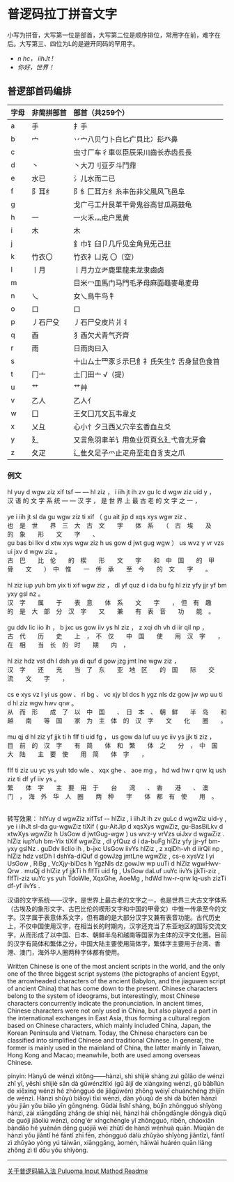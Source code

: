 # 普逻码拉丁拼音文字

小写为拼音，大写第一位是部首，大写第二位是顺序排位，常用字在前，难字在后。大写第三、四位为L的是避开同码的罕用字。  



* *n hc， iihJt !*  
* *你好，世界！* 



## 普逻部首码编排 

|字母 |非简拼部首|部首（共259个） |
| :-------------|:------------- |:------------- |
|a  |  手         |扌手  |
|b  |  宀         |丷宀八贝勹卜白匕疒貝比冫髟癶鼻  |
|c  |             |虫寸厂车彳車巛臣辰采川齒长赤齿镸長  |
|d  | 丶          |丶大刀刂豆歹斗鬥鼎  |
|e  | 水已        |氵儿水而二已  |
|f  | 阝耳纟      |阝糹匚耳方纟糸丰缶非父風风飞邑阜  |
|g  |             |戈广弓工廾艮革干骨鬼谷高甘瓜鬲鼓龟  |
|h  | 一          |一火禾灬虍户黑黄  |
|i  | 木          |木  |
|j  |             |釒巾钅臼卩几斤见金角見旡己韭|
|k  | 竹衣〇      |竹衣衤凵克 〇（空）|
|l  | 丨月        |丨月力立耂鹿里龍耒龙隶鹵卤|
|m  |             |目米冖皿馬门马門毛矛母麻面黽麥黾麦毋|
|n  |  乀         |女乀鳥牛鸟牜|
|o  | 口          |口|
|p  | 丿石尸殳    |丿石尸殳皮片爿丬|
|q  | 酉          |犭酉欠犬青气齐齊|
|r  | 雨          |日雨肉曰入|
|s  |             |十山厶士罒豕彡示巳飠礻氏矢生饣舌身鼠色食首|
|t  | 冂亠        |土冂田亠 √（提）|
|u  |艹           |艹艸|
|v  |乙人         |乙人亻|
|w  |囗           |王攵囗兀文瓦韦韋攴|
|x  |乂彑         |心小忄夕彐西乂穴辛玄香血彑爻|
|y  |廴           |又言魚羽聿羊讠用鱼业页頁幺廴弋音尢牙龠|
|z  |夂疋         |辶隹夂足子爫止疋舟至走自豸支之爪|


### 例文

hl yuy d  wgw ziz xif tsf — — hl ziz ， i  iih jt ih zv gu lc d  wgw ziz uid y  ，<br/>
汉 语   的 文   字  系  统   — — 汉 字  ， 是 世  界 上 最 古 老 的 文  字  之  一 ， <br/>
<br/>
ye i  iih jt sl da gu wgw ziz ti xif （ gu ait jip d  xqs xys wgw ziz 、 <br/>
也　是　世　　界　三　大　古　文　　字　　体　系　　（　古　埃　　及　　的　象　　形　　文　　字　　、
<br/>
gu bas bi lkv d  xtw xys wgw ziz h  us gow d  jwt gug wgw ） us wvz y  vr vzs ui jxv d  wgw ziz 。<br/>
古　巴　　比　伦　　的　楔　　形　　文　　字　　和　中　国　　的　甲　　骨　　文　　）　中　惟　　一　传　承　　至　今　　的　文　　字　　。　<br/>
<br/>
hl ziz iup yuh bm yix ti xif wgw ziz ， dl yf quz d  i  da bu fg hl ziz yfy jjr yf bm yxy gsl nz 。<br/> 
汉　字　　属　　于　　表　意　　体　系　　文　　字　　，　但　有　趣　　的　是　大　部　分　汉　字　　又　　兼　　有　表　音　　功　　能　。　<br/>
<br/>
gu ddv lic iio ih ， b  jxc us gow iiv ys hl ziz ， z  xqi dh vh d  iir qil np ， <br/>
古　代　　历　　史　　上　，　不　仅　　中　国　　使　　用　汉　字　　，　在　相　　当　长　的　时　　期　　内　，<br/>
<br/>
hl ziz hdz vst dh l  dsh ya di quf d  gow jzg jmt lne wgw ziz ， <br/>
汉　字　　还　　充　　当　了　东　　亚　地　区　　的　国　　际　　交　　流　　文　　字　　，　<br/>
 <br/>
cs e  xys vz l  yi us gow 、 ri bg 、 vc xjy bl dcs h  ygz nls dz gow jw wp uu ti d  hl ziz wgw hwv qrw 。<br/>
从　而　形　　成　了　以　中　国　　、　日　本　、　朝　鲜　　半　岛　　和　越　　南　　等　国　　家　为　主　体　的　汉　字　　文　　化　　圈　　。<br/>
<br/>
mu qj d  hl ziz yf jjk ti h  flf ti uid fg ， us gow da luf uu yc iiv ys jjk ti ziz ， <br/>
目　前　的　汉　字　　有　简　　体　和　繁　　体　之　　分　，　中　国　　大　陆　　主　要　使　　用　简　　体　字　　，<br/>
<br/>
flf ti ziz uu yc ys yuh tdo wle 、 xqx ghe 、 aoe mg ， hd wd hw r  qrw lq ush ziz ti df yf iiv ys 。 <br/>
繁　　体　字　　主　要　用　于　　台　　湾　　、　香　　港　　、　澳　　门　，　海　外　华　人　圈　　两　种　　字　　体　都　有　使　　用　。　<br/>
<br/>

转写效果：
hlYuy d wgwZiz xifTsf -- hlZiz , i iihJt ih zv guLc d wgwZiz uid-y , ye i iihJt sl-da gu-wgwZiz tiXif ( gu-AitJip d xqsXys wgwZiz, gu-BasBiLkv d xtwXys wgwZiz h UsGow d jwtGug-wgw ) us wvz-y vrVzs uiJxv d wgwZiz . hlZiz iupYuh bm-Yix tiXif wgwZiz , dl yfQuz d i da-buFg hlZiz yfy jjr-yf bm-yxy gslNz . guDdv licIio ih , b-jxc UsGow iivYs hlZiz , z xqiDh-vh d iirQil np , hlZiz hdz vstDh l dshYa-diQuf d gowJzg jmtLne wgwZiz , cs-e xysVz l yi UsGow , RiBg , VcXjy-blDcs h YgzNls dz gowJw wp uuTi d hlZiz wgwHwv-Qrw . muQj d hlZiz yf jjkTi h flfTi uid fg , UsGow daLuf uuYc iivYs jjkTi-ziz , flfTi-ziz uuYc ys yuh TdoWle, XqxGhe, AoeMg , hdWd hw-r-qrw lq-ush zizTi df-yf iivYs .

汉语的文字系统——汉字，是世界上最古老的文字之一，也是世界三大古文字体系（古埃及的象形文字、古巴比伦的楔形文字和中国的甲骨文）中惟一传承至今的文字。汉字属于表意体系文字，但有趣的是大部分汉字又兼有表音功能。古代历史上，不仅中国使用汉字，在相当长的时期内，汉字还充当了东亚地区的国际交流文字，从而形成了以中国、日本、朝鲜半岛和越南等国家为主体的汉字文化圈。目前的汉字有简体和繁体之分，中国大陆主要使用简体字，繁体字主要用于台湾、香港、澳门，海外华人圈两种字体都有使用。

Written Chinese is one of the most ancient scripts in the world, and the only one of the three biggest script systems (the pictographs of ancient Egypt, the arrowheaded characters of the ancient Babylon, and the jiaguwen script of ancient China) that has come down to the present. Chinese characters belong to the system of ideograms, but interestingly, most Chinese characters concurrently indicate the pronunciation. In ancient times, Chinese characters were not only used in China, but also played a part in the international exchanges in East Asia, thus forming a cultural region based on Chinese characters, which mainly included China, Japan, the Korean Peninsula and Vietnam. Today, the Chinese characters can be classified into simplified Chinese and traditional Chinese. In general, the former is mainly used in the mainland of China, the latter mainly in Taiwan, Hong Kong and Macao; meanwhile, both are used among overseas Chinese.

pinyin:
Hànyǔ de wénzì xìtǒng——hànzì, shì shìjiè shàng zuì gǔlǎo de wénzì zhī yī, yěshì shìjiè sān dà gǔwénzìtǐxì (gǔ āijí de xiàngxíng wénzì, gǔ bābǐlún de xiēxíng wénzì hé zhōngguó de jiǎgǔwén) zhōng wéiyī chuánchéng zhìjīn de wénzì. Hànzì shǔyú biǎoyì tǐxì wénzì, dàn yǒuqù de shì dà bùfèn hànzì yòu jiān yǒu biǎo yīn gōngnéng. Gǔdài lìshǐ shàng, bùjǐn zhōngguó shǐyòng hànzì, zài xiāngdāng zhǎng de shíqí nèi, hànzì hái chōngdāngle dōngyà dìqū de guójì jiāoliú wénzì, cóng'ér xíngchéngle yǐ zhōngguó, rìběn, cháoxiǎn bàndǎo hé yuènán děng guójiā wéi zhǔtǐ de hànzì wénhuà quān. Mùqián de hànzì yǒu jiǎntǐ hé fántǐ zhī fēn, zhōngguó dàlù zhǔyào shǐyòng jiǎntǐzì, fántǐ zì zhǔyào yòng yú táiwān, xiānggǎng, àomén, hǎiwài huárén quān liǎng zhǒng zì tǐ dōu yǒu shǐyòng.




-----------------------------------------------
[关于普逻码输入法 Puluoma Input Mathod  Readme](https://whhq.github.io/index.html) 
